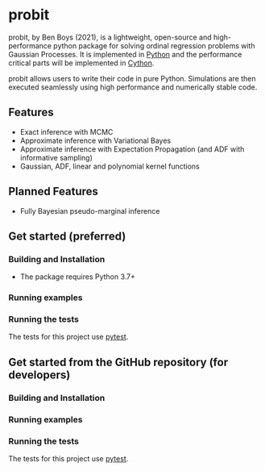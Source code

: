 probit
======

probit, by Ben Boys (2021), is a lightweight, open-source and high-performance python package for solving ordinal regression problems with Gaussian Processes. It is implemented in [Python](https://www.python.org/) and the performance critical parts will be implemented in [Cython](https://cython.org/).

probit allows users to write their code in pure Python. Simulations are then executed seamlessly using high performance and numerically stable code.

Features
--------
- Exact inference with MCMC
- Approximate inference with Variational Bayes
- Approximate inference with Expectation Propagation (and ADF with informative sampling)
- Gaussian, ADF, linear and polynomial kernel functions

Planned Features
--------
- Fully Bayesian pseudo-marginal inference


Get started (preferred)
-----------------------

### Building and Installation ###

- The package requires Python 3.7+

### Running examples ###

### Running the tests ###

The tests for this project use [pytest](https://pytest.org/en/latest/).

Get started from the GitHub repository (for developers)
-------------------------------------------------------

### Building and Installation ###

### Running examples ###

### Running the tests ###

The tests for this project use [pytest](https://pytest.org/en/latest/).
